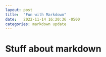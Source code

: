 ```yaml
---
layout: post
title:  "Fun with Markdown"
date:   2022-11-14 16:20:36 -0500
categories: markdown update
---
```

# Stuff about markdown